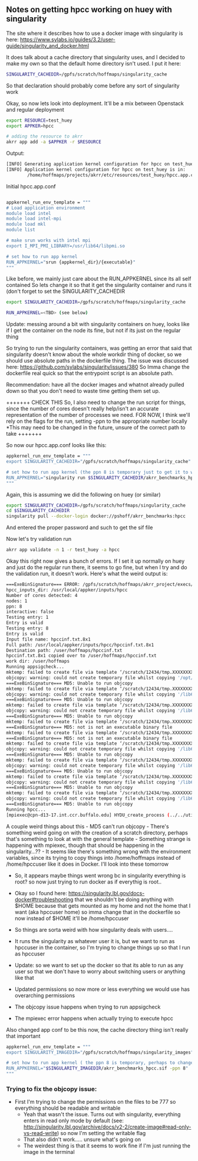 ## Notes on getting hpcc working on huey with singularity

The site where it describes how to use a docker image with singularity is here: https://www.sylabs.io/guides/3.2/user-guide/singularity_and_docker.html

It does talk about a cache directory that singularity uses, and I decided to make my own so that the default home directory isn't used. I put it here:

```bash
SINGULARITY_CACHEDIR=/gpfs/scratch/hoffmaps/singularity_cache
```
So that declaration should probably come before any sort of singularity work


Okay, so now lets look into deployment. It'll be a mix between Openstack and regular deployment
```bash
export RESOURCE=test_huey
export APPKER=hpcc

# adding the resource to akrr
akrr app add -a $APPKER -r $RESOURCE
```
Output:
```bash
[INFO] Generating application kernel configuration for hpcc on test_huey
[INFO] Application kernel configuration for hpcc on test_huey is in: 
        /home/hoffmaps/projects/akrr/etc/resources/test_huey/hpcc.app.conf

```
Initial hpcc.app.conf
```bash

appkernel_run_env_template = """
# Load application environment
module load intel
module load intel-mpi
module load mkl
module list

# make srun works with intel mpi
export I_MPI_PMI_LIBRARY=/usr/lib64/libpmi.so

# set how to run app kernel
RUN_APPKERNEL="srun {appkernel_dir}/{executable}"
"""

```

Like before, we mainly just care about the RUN_APPKERNEL since its all self contained
So lets change it so that it get the singularity container and runs it (don't forget to set the SINGULARITY_CACHEDIR
```bash
export SINGULARITY_CACHEDIR=/gpfs/scratch/hoffmaps/singularity_cache

RUN_APPKERNEL=<TBD> (see below)
```
Update: messing around a bit with singularity containers on huey, looks like if I get the container on the node its fine, but not if its just on the regular thing

So trying to run the singularity containers, was getting an error that said that singularity doesn't know about the whole workdir thing of docker, so we should use absolute paths in the dockerfile thing. The issue was discussed here: https://github.com/sylabs/singularity/issues/380
So Imma change the dockerfile real quick so that the entrypoint script is an absolute path.

Recommendation: have all the docker images and whatnot already pulled down so that you don't need to waste time getting them set up.

+++++++ CHECK THIS
So, I also need to change the run script for things, since the number of cores doesn't really help/isn't an accurate representation of the number of processes we need. FOR NOW, I think we'll rely on the flags for the run, setting -ppn to the appropriate number locally
*This may need to be changed in the future, unsure of the correct path to take
+++++++

So now our hpcc.app.conf looks like this:
```bash
appkernel_run_env_template = """
export SINGULARITY_CACHEDIR="/gpfs/scratch/hoffmaps/singularity_cache"

# set how to run app kernel (the ppn 8 is temporary just to get it to work, to be changed in future)
RUN_APPKERNEL="singularity run $SINGULARITY_CACHEDIR/akrr_benchmarks_hpcc.sif -ppn 8"
"""
```
Again, this is assuming we did the following on huey (or similar)
```bash
export SINGULARITY_CACHEDIR=/gpfs/scratch/hoffmaps/singularity_cache
cd $SINGULARITY_CACHEDIR
singularity pull --docker-login docker://pshoff/akrr_benchmarks:hpcc 

```
And entered the proper password and such to get the sif file

Now let's try validation run 
```bash
akrr app validate -n 1 -r test_huey -a hpcc


```
Okay this right now gives a bunch of errors. If I set it up normally on huey and just do the regular run there, it seems to go fine, but when I try and do the validation run, it doesn't work. Here's what the weird output is:

```bash
===ExeBinSignature=== ERROR: /gpfs/scratch/hoffmaps/akrr_project/execs/hpcc/hpcc is not an executable binary file
hpcc_inputs_dir: /usr/local/appker/inputs/hpcc
Number of cores detected: 4
nodes: 1
ppn: 8
interactive: false
Testing entry: 1
Entry is valid
Testing entry: 8
Entry is valid
Input file name: hpccinf.txt.8x1
Full path: /usr/local/appker/inputs/hpcc/hpccinf.txt.8x1
Destination path: /user/hoffmaps/hpccinf.txt
hpccinf.txt.8x1 copied over to /user/hoffmaps/hpccinf.txt
work dir: /user/hoffmaps
Running appsigcheck...
mktemp: failed to create file via template ‘/scratch/12434/tmp.XXXXXXXXXX’: No such file or directory
objcopy: warning: could not create temporary file whilst copying '/opt/appker/execs/hpcc-1.5.0/hpcc', (error: Read-only file system)
===ExeBinSignature=== MD5: Unable to run objcopy
mktemp: failed to create file via template ‘/scratch/12434/tmp.XXXXXXXXXX’: No such file or directory
objcopy: warning: could not create temporary file whilst copying '/lib64/libpthread.so.0', (error: Read-only file system)
===ExeBinSignature=== MD5: Unable to run objcopy
mktemp: failed to create file via template ‘/scratch/12434/tmp.XXXXXXXXXX’: No such file or directory
objcopy: warning: could not create temporary file whilst copying '/lib64/libm.so.6', (error: Read-only file system)
===ExeBinSignature=== MD5: Unable to run objcopy
mktemp: failed to create file via template ‘/scratch/12434/tmp.XXXXXXXXXX’: No such file or directory
===ExeBinSignature=== MD5: not is not an executable binary file
mktemp: failed to create file via template ‘/scratch/12434/tmp.XXXXXXXXXX’: No such file or directory
===ExeBinSignature=== MD5: not is not an executable binary file
mktemp: failed to create file via template ‘/scratch/12434/tmp.XXXXXXXXXX’: No such file or directory
objcopy: warning: could not create temporary file whilst copying '/lib64/libdl.so.2', (error: Read-only file system)
===ExeBinSignature=== MD5: Unable to run objcopy
mktemp: failed to create file via template ‘/scratch/12434/tmp.XXXXXXXXXX’: No such file or directory
objcopy: warning: could not create temporary file whilst copying '/lib64/librt.so.1', (error: Read-only file system)
===ExeBinSignature=== MD5: Unable to run objcopy
mktemp: failed to create file via template ‘/scratch/12434/tmp.XXXXXXXXXX’: No such file or directory
objcopy: warning: could not create temporary file whilst copying '/lib64/libgcc_s.so.1', (error: Read-only file system)
===ExeBinSignature=== MD5: Unable to run objcopy
mktemp: failed to create file via template ‘/scratch/12434/tmp.XXXXXXXXXX’: No such file or directory
objcopy: warning: could not create temporary file whilst copying '/lib64/libc.so.6', (error: Read-only file system)
===ExeBinSignature=== MD5: Unable to run objcopy
Running hpcc...
[mpiexec@cpn-d13-17.int.ccr.buffalo.edu] HYDU_create_process (../../utils/launch/launch.c:825): execvp error on file /usr/bin/srun (No such file or directory)
```
A couple weird things about this
	- MD5 can't run objcopy
	- There's something weird going on with the creation of a scratch directory, perhaps that's something to look at with the general template
	- Something strange is happening with mpiexec, though that should be happening in the singularity...??
	- It seems like there's something wrong with the environment variables, since its trying to copy things into /home/hoffmaps instead of /home/hpccuser like it does in Docker.
I'll look into these tomorrow

- So, it appears maybe things went wrong bc in singularity everything is root? so now just trying to run docker as if everythig is root..

- Okay so I found here: https://singularity.lbl.gov/docs-docker#troubleshooting that we shouldn't be doing anything with $HOME because that gets mounted as my home and not the home that I want (aka hpccuser home) so imma change that in the dockerfile so now instead of $HOME it'll be /home/hpccuser

- So things are sorta weird with how singularity deals with users....
- It runs the singularity as whatever user it is, but we want to run as hpccuser in the container, so I'm trying to change things up so that I run as hpccuser

- Update: so we want to set up the docker so that its able to run as any user so that we don't have to worry about switching users or anything like that

- Updated permissions so now more or less everything we would use has overarching permissions

- The objcopy issue happens when trying to run appsigcheck
- The mpiexec error happens when actually trying to execute hpcc

Also changed app conf to be this now, the cache directory thing isn't really that important
```bash
appkernel_run_env_template = """
export SINGULARITY_IMAGEDIR="/gpfs/scratch/hoffmaps/singularity_images"

# set how to run app kernel ( the ppn 8 is temporary, perhaps to change to be general)
RUN_APPKERNEL="$SINGULARITY_IMAGEDIR/akrr_benchmarks_hpcc.sif -ppn 8"
"""
```

### Trying to fix the objcopy issue:
- First I'm trying to change the permissions on the files to be 777 so everything should be readable and writable
	- Yeah that wasn't the issue. Turns out with singularity, everything enters in read only mode by default (see: http://singularity.lbl.gov/archive/docs/v2-2/create-image#read-only-vs-read-write) so now I'm setting the writable flag
	- That also didn't work..... unsure what's going on
	- The weirdest thing is that it seems to work fine if I'm just running the image in the terminal















